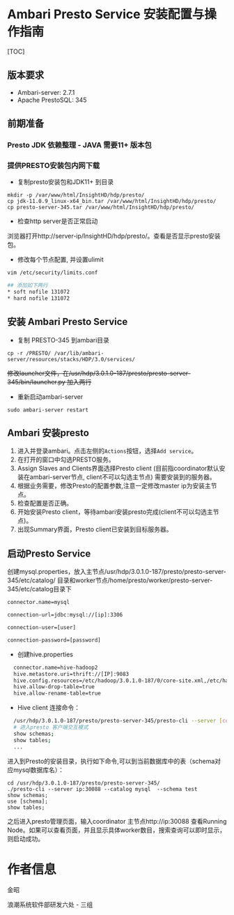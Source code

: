 #   Ambari Presto Service 安装配置与操作指南

[TOC]

## 版本要求

* Ambari-server: 2.7.1 
* Apache PrestoSQL: 345

## 前期准备

### Presto JDK 依赖整理 - JAVA 需要11+ 版本包

### 提供PRESTO安装包内网下载

* 复制presto安装包和JDK11+ 到目录

```
mkdir -p /var/www/html/InsightHD/hdp/presto/
cp jdk-11.0.9_linux-x64_bin.tar /var/www/html/InsightHD/hdp/presto/
cp presto-server-345.tar /var/www/html/InsightHD/hdp/presto/
```

* 检查http server是否正常启动

浏览器打开http://server-ip/InsightHD/hdp/presto/。查看是否显示presto安装包。

- 修改每个节点配置, 并设置ulimit

```bash
vim /etc/security/limits.conf

## 添加如下两行
* soft nofile 131072
* hard nofile 131072
```

## 安装 Ambari Presto Service

* 复制 PRESTO-345 到ambari目录

```
cp -r /PRESTO/ /var/lib/ambari-server/resources/stacks/HDP/3.0/services/
```

~~修改launcher文件，在/usr/hdp/3.0.1.0-187/presto/presto-server-345/bin/launcher.py 加入两行~~

* 重新启动ambari-server

```
sudo ambari-server restart
```

## Ambari 安装presto

1. 进入并登录ambari。点击左侧的`Actions`按钮，选择`Add service`。
2. 在打开的窗口中勾选PRESTO服务。
3. Assign Slaves and Clients界面选择Presto client  (目前指coordinator默认安装在ambari-server节点, client不可以勾选主节点) 需要安装到的服务器。
5. 根据业务需要，修改Presto的配置参数,注意一定修改master ip为安装主节点。
6. 检查配置是否正确。
7. 开始安装Presto client，等待ambari安装presto完成(client不可以勾选主节点)。
8. 出现Summary界面，Presto client已安装到目标服务器。

## 启动Presto Service

创建mysql.properties，放入主节点/usr/hdp/3.0.1.0-187/presto/presto-server-345/etc/catalog/ 目录和worker节点/home/presto/worker/presto-server-345/etc/catalog目录下

``` bash
connector.name=mysql

connection-url=jdbc:mysql://[ip]:3306

connection-user=[user]

connection-password=[password]
```

- 创建hive.properties

```bash
  connector.name=hive-hadoop2
  hive.metastore.uri=thrift://[IP]:9083
  hive.config.resources=/etc/hadoop/3.0.1.0-187/0/core-site.xml,/etc/hadoop/3.0.1.0-187/0/hdfs-site.xml
  hive.allow-drop-table=true
  hive.allow-rename-table=true
```

- Hive client 连接命令：

``` bash
  /usr/hdp/3.0.1.0-187/presto/presto-server-345/presto-cli --server [coor_ip]:30088 --catalog hive --schema [dbname]
  # 进入presto 客户端交互模式
  show schemas;
  show tables; 
  ...
```

进入到Presto的安装目录，执行如下命令,可以到当前数据库中的表（schema对应mysql数据库名）：

```shell
cd /usr/hdp/3.0.1.0-187/presto/presto-server-345/
./presto-cli --server ip:30088 --catalog mysql  --schema test
show schemas;
use [schema];
show tables;
```

之后进入presto管理页面，输入coordinator 主节点http://ip:30088 查看Running Node。如果可以查看页面，并且显示具体worker数目，搜索查询可以即时显示，则启动成功。

# 作者信息

金昭

浪潮系统软件部研发六处 -  三组